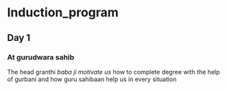 # Induction_program

## Day 1

### At gurudwara sahib

The head granthi *baba ji motivate us* 
how to complete degree with the help of gurbani and how guru sahibaan help us in every situation


